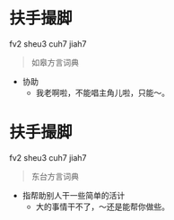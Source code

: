 # 扶手撮脚
fv2 sheu3 cuh7 jiah7
> 如皋方言词典
- 协助
  - 我老啊啦，不能唱主角儿啦，只能～。

# 扶手撮脚
fv2 sheu3 cuh7 jiah7
> 东台方言词典
- 指帮助别人干一些简单的活计
  - 大的事情干不了，～还是能帮你做些。
